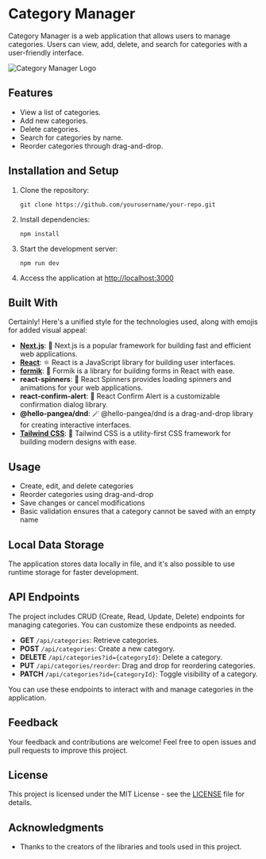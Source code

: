 # Category Manager

Category Manager is a web application that allows users to manage categories. Users can view, add, delete, and search for categories with a user-friendly interface.

![Category Manager Logo](/images/logo.png)

## Features

- View a list of categories.
- Add new categories.
- Delete categories.
- Search for categories by name.
- Reorder categories through drag-and-drop.

## Installation and Setup

1. Clone the repository:

   ```shell
   git clone https://github.com/yourusername/your-repo.git
   ```

2. Install dependencies:

   ```shell
   npm install
   ```

3. Start the development server:

   ```shell
   npm run dev
   ```

4. Access the application at [http://localhost:3000](http://localhost:3000)

## Built With

Certainly! Here's a unified style for the technologies used, along with emojis for added visual appeal:

- [**Next.js**](https://nextjs.org/): 🚀 Next.js is a popular framework for building fast and efficient web applications.
- [**React**](https://reactjs.org/): ⚛️ React is a JavaScript library for building user interfaces.
- [**formik**](https://formik.org/): 📝 Formik is a library for building forms in React with ease.
- **react-spinners**: 🔄 React Spinners provides loading spinners and animations for your web applications.
- **react-confirm-alert**: 🚦 React Confirm Alert is a customizable confirmation dialog library.
- **@hello-pangea/dnd**: 🪄 @hello-pangea/dnd is a drag-and-drop library for creating interactive interfaces.
- [**Tailwind CSS**](https://tailwindcss.com/): 🎨 Tailwind CSS is a utility-first CSS framework for building modern designs with ease.

## Usage

- Create, edit, and delete categories
- Reorder categories using drag-and-drop
- Save changes or cancel modifications
- Basic validation ensures that a category cannot be saved with an empty name

## Local Data Storage

The application stores data locally in file, and it's also possible to use runtime storage for faster development.

## API Endpoints

The project includes CRUD (Create, Read, Update, Delete) endpoints for managing categories. You can customize these endpoints as needed.

- **GET** `/api/categories`: Retrieve categories.
- **POST** `/api/categories`: Create a new category.
- **DELETE** `/api/categories?id={categoryId}`: Delete a category.
- **PUT** `/api/categories/reorder`: Drag and drop for reordering categories.
- **PATCH** `/api/categories?id={categoryId}`: Toggle visibility of a category.

You can use these endpoints to interact with and manage categories in the application.

## Feedback

Your feedback and contributions are welcome! Feel free to open issues and pull requests to improve this project.

## License

This project is licensed under the MIT License - see the [LICENSE](LICENSE) file for details.

## Acknowledgments

- Thanks to the creators of the libraries and tools used in this project.
